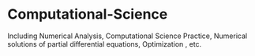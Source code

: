 # Computational-Science
Including Numerical Analysis, Computational Science Practice, Numerical solutions of partial differential equations, Optimization , etc.
